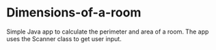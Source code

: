 # Dimensions-of-a-room
Simple Java app to calculate the perimeter and area of a room. The app uses the Scanner class to get user input. 
